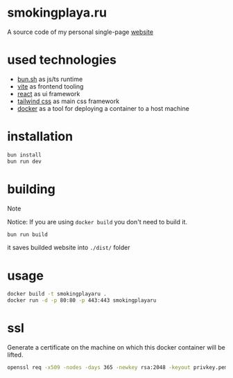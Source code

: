 # smokingplaya.ru
A source code of my personal single-page [website](https://smokingplaya.ru)

# used technologies
* [bun.sh](https://bun.sh/) as js/ts runtime
* [vite](https://vitejs.dev/) as frontend tooling
* [react](https://react.dev/) as ui framework
* [tailwind css](https://tailwindcss.com/) as main css framework
* [docker](https://docker.com/) as a tool for deploying a container to a host machine

# installation
```bash
bun install
bun run dev
```

# building
> [!NOTE]
>
> Notice: If you are using ``docker build``  you don't need to build it.
```bash
bun run build
```
it saves builded website into ``./dist/`` folder

# usage

```bash
docker build -t smokingplayaru .
docker run -d -p 80:80 -p 443:443 smokingplayaru
```

# ssl
Generate a certificate on the machine on which this docker container will be lifted.

```bash
openssl req -x509 -nodes -days 365 -newkey rsa:2048 -keyout privkey.pem -out fullchain.pem
```